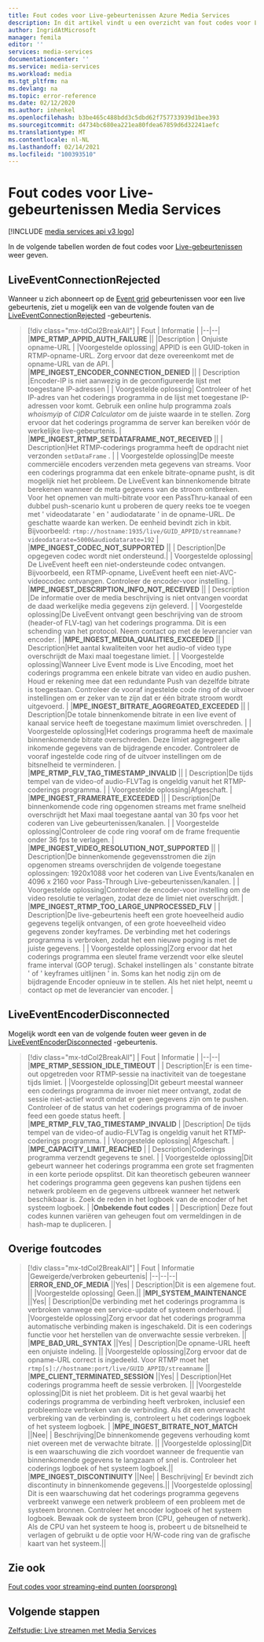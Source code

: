 ```yaml
---
title: Fout codes voor Live-gebeurtenissen Azure Media Services
description: In dit artikel vindt u een overzicht van fout codes voor Live-gebeurtenissen.
author: IngridAtMicrosoft
manager: femila
editor: ''
services: media-services
documentationcenter: ''
ms.service: media-services
ms.workload: media
ms.tgt_pltfrm: na
ms.devlang: na
ms.topic: error-reference
ms.date: 02/12/2020
ms.author: inhenkel
ms.openlocfilehash: b3be465c488bdd3c5dbd62f757733939d1bee393
ms.sourcegitcommit: d4734bc680ea221ea80fdea67859d6d32241aefc
ms.translationtype: MT
ms.contentlocale: nl-NL
ms.lasthandoff: 02/14/2021
ms.locfileid: "100393510"
---
```

# <a name="media-services-live-event-error-codes"></a>Fout codes voor Live-gebeurtenissen Media Services

[!INCLUDE [media services api v3 logo](./includes/v3-hr.md)]

In de volgende tabellen worden de fout codes voor [Live-gebeurtenissen](live-events-outputs-concept.md) weer geven.

## <a name="liveeventconnectionrejected"></a>LiveEventConnectionRejected

Wanneer u zich abonneert op de [Event grid](../../event-grid/index.yml) gebeurtenissen voor een live gebeurtenis, ziet u mogelijk een van de volgende fouten van de [LiveEventConnectionRejected](media-services-event-schemas.md\#liveeventconnectionrejected) -gebeurtenis.
> [!div class="mx-tdCol2BreakAll"]
>| Fout | Informatie |
>|--|--|
>|**MPE_RTMP_APPID_AUTH_FAILURE** ||
>|Description | Onjuiste opname-URL |
>|Voorgestelde oplossing| APPID is een GUID-token in RTMP-opname-URL. Zorg ervoor dat deze overeenkomt met de opname-URL van de API. |
>|**MPE_INGEST_ENCODER_CONNECTION_DENIED** ||
>| Description |Encoder-IP is niet aanwezig in de geconfigureerde lijst met toegestane IP-adressen |
>| Voorgestelde oplossing| Controleer of het IP-adres van het coderings programma in de lijst met toegestane IP-adressen voor komt. Gebruik een online hulp programma zoals *whoismyip* of *CIDR Calculator* om de juiste waarde in te stellen.  Zorg ervoor dat het coderings programma de server kan bereiken vóór de werkelijke live-gebeurtenis. |
>|**MPE_INGEST_RTMP_SETDATAFRAME_NOT_RECEIVED** ||
>| Description|Het RTMP-coderings programma heeft de opdracht niet verzonden `setDataFrame` . |
>| Voorgestelde oplossing|De meeste commerciële encoders verzenden meta gegevens van streams. Voor een coderings programma dat een enkele bitrate-opname pusht, is dit mogelijk niet het probleem. De LiveEvent kan binnenkomende bitrate berekenen wanneer de meta gegevens van de stroom ontbreken.  Voor het opnemen van multi-bitrate voor een PassThru-kanaal of een dubbel push-scenario kunt u proberen de query reeks toe te voegen met ' videodatarate ' en ' audiodatarate ' in de opname-URL. De geschatte waarde kan werken. De eenheid bevindt zich in kbit. Bijvoorbeeld:  `rtmp://hostname:1935/live/GUID_APPID/streamname?videodatarate=5000&audiodatarate=192` |
>|**MPE_INGEST_CODEC_NOT_SUPPORTED** ||
>| Description|De opgegeven codec wordt niet ondersteund.|
>| Voorgestelde oplossing| De LiveEvent heeft een niet-ondersteunde codec ontvangen. Bijvoorbeeld, een RTMP-opname, LiveEvent heeft een niet-AVC-videocodec ontvangen.  Controleer de encoder-voor instelling. |
>|**MPE_INGEST_DESCRIPTION_INFO_NOT_RECEIVED** ||
>| Description |De informatie over de media beschrijving is niet ontvangen voordat de daad werkelijke media gegevens zijn geleverd. |
>| Voorgestelde oplossing|De LiveEvent ontvangt geen beschrijving van de stroom (header-of FLV-tag) van het coderings programma. Dit is een schending van het protocol. Neem contact op met de leverancier van encoder. |
>|**MPE_INGEST_MEDIA_QUALITIES_EXCEEDED** ||
>| Description|Het aantal kwaliteiten voor het audio-of video type overschrijdt de Maxi maal toegestane limiet. |
>| Voorgestelde oplossing|Wanneer Live Event mode is Live Encoding, moet het coderings programma een enkele bitrate van video en audio pushen.  Houd er rekening mee dat een redundante Push van dezelfde bitrate is toegestaan. Controleer de vooraf ingestelde code ring of de uitvoer instellingen om er zeker van te zijn dat er één bitrate stroom wordt uitgevoerd. |
>|**MPE_INGEST_BITRATE_AGGREGATED_EXCEEDED** ||
>| Description|De totale binnenkomende bitrate in een live event of kanaal service heeft de toegestane maximum limiet overschreden. |
>| Voorgestelde oplossing|Het coderings programma heeft de maximale binnenkomende bitrate overschreden. Deze limiet aggregeert alle inkomende gegevens van de bijdragende encoder. Controleer de vooraf ingestelde code ring of de uitvoer instellingen om de bitsnelheid te verminderen. |
>|**MPE_RTMP_FLV_TAG_TIMESTAMP_INVALID** ||
>| Description|De tijds tempel van de video-of audio-FLVTag is ongeldig vanuit het RTMP-coderings programma. |
>| Voorgestelde oplossing|Afgeschaft. |
>|**MPE_INGEST_FRAMERATE_EXCEEDED** ||
>| Description|De binnenkomende code ring opgenomen streams met frame snelheid overschrijdt het Maxi maal toegestane aantal van 30 fps voor het coderen van Live gebeurtenissen/kanalen. |
>| Voorgestelde oplossing|Controleer de code ring vooraf om de frame frequentie onder 36 fps te verlagen. |
>|**MPE_INGEST_VIDEO_RESOLUTION_NOT_SUPPORTED** ||
>| Description|De binnenkomende gegevensstromen die zijn opgenomen streams overschrijden de volgende toegestane oplossingen: 1920x1088 voor het coderen van Live Events/kanalen en 4096 x 2160 voor Pass-Through Live-gebeurtenissen/kanalen. |
>| Voorgestelde oplossing|Controleer de encoder-voor instelling om de video resolutie te verlagen, zodat deze de limiet niet overschrijdt. |
>|**MPE_INGEST_RTMP_TOO_LARGE_UNPROCESSED_FLV** |
>| Description|De live-gebeurtenis heeft een grote hoeveelheid audio gegevens tegelijk ontvangen, of een grote hoeveelheid video gegevens zonder keyframes. De verbinding met het coderings programma is verbroken, zodat het een nieuwe poging is met de juiste gegevens. |
>| Voorgestelde oplossing|Zorg ervoor dat het coderings programma een sleutel frame verzendt voor elke sleutel frame interval (GOP terug).  Schakel instellingen als ' constante bitrate ' of ' keyframes uitlijnen ' in. Soms kan het nodig zijn om de bijdragende Encoder opnieuw in te stellen. Als het niet helpt, neemt u contact op met de leverancier van encoder. |

## <a name="liveeventencoderdisconnected"></a>LiveEventEncoderDisconnected

Mogelijk wordt een van de volgende fouten weer geven in de [LiveEventEncoderDisconnected](media-services-event-schemas.md\#liveeventencoderdisconnected) -gebeurtenis.

> [!div class="mx-tdCol2BreakAll"]
>| Fout | Informatie |
>|--|--|
>|**MPE_RTMP_SESSION_IDLE_TIMEOUT** |
>| Description|Er is een time-out opgetreden voor RTMP-sessie na inactiviteit van de toegestane tijds limiet. |
>|Voorgestelde oplossing|Dit gebeurt meestal wanneer een coderings programma de invoer niet meer ontvangt, zodat de sessie niet-actief wordt omdat er geen gegevens zijn om te pushen. Controleer of de status van het coderings programma of de invoer feed een goede status heeft. |
>|**MPE_RTMP_FLV_TAG_TIMESTAMP_INVALID** |
>|Description| De tijds tempel van de video-of audio-FLVTag is ongeldig vanuit het RTMP-coderings programma. |
>| Voorgestelde oplossing| Afgeschaft. |
>|**MPE_CAPACITY_LIMIT_REACHED** |
>| Description|Coderings programma verzendt gegevens te snel. |
>| Voorgestelde oplossing|Dit gebeurt wanneer het coderings programma een grote set fragmenten in een korte periode opsplitst.  Dit kan theoretisch gebeuren wanneer het coderings programma geen gegevens kan pushen tijdens een netwerk probleem en de gegevens uitbreek wanneer het netwerk beschikbaar is. Zoek de reden in het logboek van de encoder of het systeem logboek. |
>|**Onbekende fout codes** |
>| Description| Deze fout codes kunnen variëren van geheugen fout om vermeldingen in de hash-map te dupliceren. |

## <a name="other-error-codes"></a>Overige foutcodes

> [!div class="mx-tdCol2BreakAll"]
>| Fout | Informatie |Geweigerde/verbroken gebeurtenis|
>|--|--|--|
>|**ERROR_END_OF_MEDIA** ||Yes|
>| Description|Dit is een algemene fout. ||
>|Voorgestelde oplossing| Geen.||
>|**MPI_SYSTEM_MAINTENANCE** ||Yes|
>| Description|De verbinding met het coderings programma is verbroken vanwege een service-update of systeem onderhoud. ||
>|Voorgestelde oplossing|Zorg ervoor dat het coderings programma automatische verbinding maken is ingeschakeld. Dit is een coderings functie voor het herstellen van de onverwachte sessie verbreken. ||
>|**MPE_BAD_URL_SYNTAX** ||Yes|
>| Description|De opname-URL heeft een onjuiste indeling. ||
>|Voorgestelde oplossing|Zorg ervoor dat de opname-URL correct is ingedeeld. Voor RTMP moet het `rtmp[s]://hostname:port/live/GUID_APPID/streamname` ||
>|**MPE_CLIENT_TERMINATED_SESSION** ||Yes|
>| Description|Het coderings programma heeft de sessie verbroken.  ||
>|Voorgestelde oplossing|Dit is niet het probleem. Dit is het geval waarbij het coderings programma de verbinding heeft verbroken, inclusief een probleemloze verbreken van de verbinding. Als dit een onverwacht verbreking van de verbinding is, controleert u het coderings logboek of het systeem logboek. |
>|**MPE_INGEST_BITRATE_NOT_MATCH** ||Nee|
>| Beschrijving|De binnenkomende gegevens verhouding komt niet overeen met de verwachte bitrate. ||
>|Voorgestelde oplossing|Dit is een waarschuwing die zich voordoet wanneer de frequentie van binnenkomende gegevens te langzaam of snel is. Controleer het coderings logboek of het systeem logboek.||
>|**MPE_INGEST_DISCONTINUITY** ||Nee|
>| Beschrijving| Er bevindt zich discontinuty in binnenkomende gegevens.||
>|Voorgestelde oplossing| Dit is een waarschuwing dat het coderings programma gegevens verbreekt vanwege een netwerk probleem of een probleem met de systeem bronnen. Controleer het encoder logboek of het systeem logboek. Bewaak ook de systeem bron (CPU, geheugen of netwerk). Als de CPU van het systeem te hoog is, probeert u de bitsnelheid te verlagen of gebruikt u de optie voor H/W-code ring van de grafische kaart van het systeem.||

## <a name="see-also"></a>Zie ook

[Fout codes voor streaming-eind punten (oorsprong)](streaming-endpoint-error-codes.md)

## <a name="next-steps"></a>Volgende stappen

[Zelfstudie: Live streamen met Media Services](stream-live-tutorial-with-api.md)
